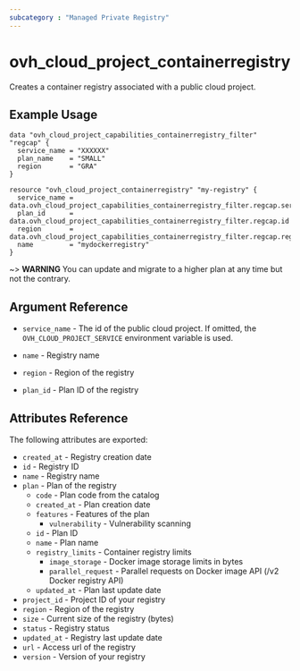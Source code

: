 ```yaml
---
subcategory : "Managed Private Registry"
---
```


# ovh_cloud_project_containerregistry

Creates a container registry associated with a public cloud project.

## Example Usage

```hcl
data "ovh_cloud_project_capabilities_containerregistry_filter" "regcap" {
  service_name = "XXXXXX"
  plan_name    = "SMALL"
  region       = "GRA"
}

resource "ovh_cloud_project_containerregistry" "my-registry" {
  service_name = data.ovh_cloud_project_capabilities_containerregistry_filter.regcap.service_name
  plan_id      = data.ovh_cloud_project_capabilities_containerregistry_filter.regcap.id
  region       = data.ovh_cloud_project_capabilities_containerregistry_filter.regcap.region
  name         = "mydockerregistry"
}
```

~> __WARNING__ You can update and migrate to a higher plan at any time but not the contrary.

## Argument Reference


* `service_name` - The id of the public cloud project. If omitted,
    the `OVH_CLOUD_PROJECT_SERVICE` environment variable is used. 

* `name` - Registry name
* `region` - Region of the registry
* `plan_id` - Plan ID of the registry


## Attributes Reference

The following attributes are exported:

* `created_at` - Registry creation date
* `id` - Registry ID
* `name` - Registry name
* `plan` -  Plan of the registry
  * `code` - Plan code from the catalog
  * `created_at` - Plan creation date
  * `features` - Features of the plan
     * `vulnerability` - Vulnerability scanning
  * `id` - Plan ID
  * `name` - Plan name
  * `registry_limits` - Container registry limits
     * `image_storage` - Docker image storage limits in bytes
     * `parallel_request` - Parallel requests on Docker image API (/v2 Docker registry API)
  * `updated_at` - Plan last update date
* `project_id` - Project ID of your registry
* `region` - Region of the registry
* `size` - Current size of the registry (bytes)
* `status` - Registry status
* `updated_at` - Registry last update date
* `url` - Access url of the registry
* `version` - Version of your registry
